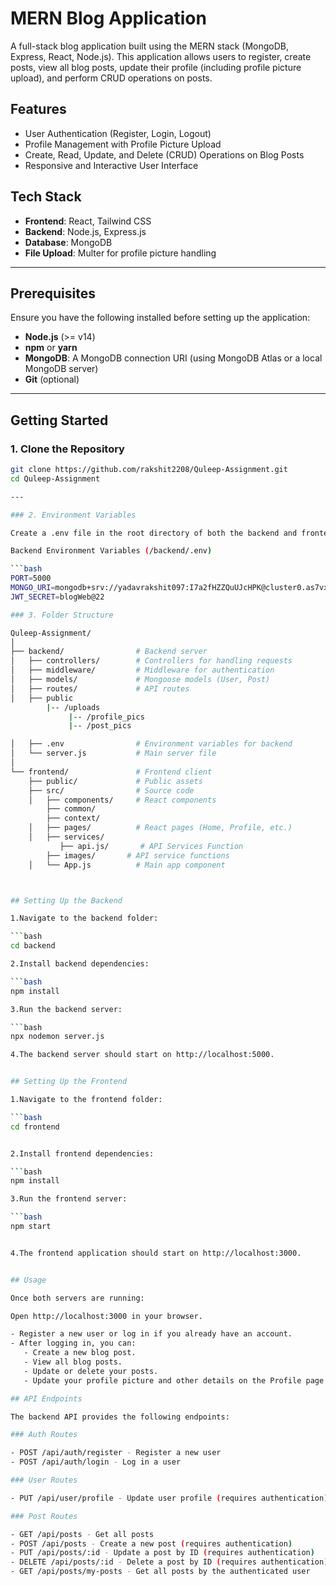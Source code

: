 # MERN Blog Application

A full-stack blog application built using the MERN stack (MongoDB, Express, React, Node.js). This application allows users to register, create posts, view all blog posts, update their profile (including profile picture upload), and perform CRUD operations on posts.

## Features

- User Authentication (Register, Login, Logout)
- Profile Management with Profile Picture Upload
- Create, Read, Update, and Delete (CRUD) Operations on Blog Posts
- Responsive and Interactive User Interface

## Tech Stack

- **Frontend**: React, Tailwind CSS
- **Backend**: Node.js, Express.js
- **Database**: MongoDB
- **File Upload**: Multer for profile picture handling

---

## Prerequisites

Ensure you have the following installed before setting up the application:

- **Node.js** (>= v14)
- **npm** or **yarn**
- **MongoDB**: A MongoDB connection URI (using MongoDB Atlas or a local MongoDB server)
- **Git** (optional)

---

## Getting Started

### 1. Clone the Repository

```bash
git clone https://github.com/rakshit2208/Quleep-Assignment.git
cd Quleep-Assignment

---

### 2. Environment Variables

Create a .env file in the root directory of both the backend and frontend folders with the necessary environment variables.

Backend Environment Variables (/backend/.env)

```bash
PORT=5000
MONGO_URI=mongodb+srv://yadavrakshit097:I7a2fHZZQuUJcHPK@cluster0.as7vx.mongodb.net/?retryWrites=true&w=majority&appName=Cluster0
JWT_SECRET=blogWeb@22

### 3. Folder Structure

Quleep-Assignment/
│
├── backend/                # Backend server
│   ├── controllers/        # Controllers for handling requests
│   ├── middleware/         # Middleware for authentication
│   ├── models/             # Mongoose models (User, Post)
│   ├── routes/             # API routes
│   ├── public
        |-- /uploads
             |-- /profile_pics
             |-- /post_pics       

│   ├── .env                # Environment variables for backend
│   └── server.js           # Main server file
│
└── frontend/               # Frontend client
    ├── public/             # Public assets
    ├── src/                # Source code
    │   ├── components/     # React components
        ├── common/
        ├── context/         
    │   ├── pages/          # React pages (Home, Profile, etc.)
    │   ├── services/       
           ├── api.js/       # API Services Function
        ├── images/       # API service functions
    │   └── App.js          # Main app component



## Setting Up the Backend

1.Navigate to the backend folder:

```bash
cd backend

2.Install backend dependencies:

```bash
npm install

3.Run the backend server:

```bash
npx nodemon server.js

4.The backend server should start on http://localhost:5000.


## Setting Up the Frontend

1.Navigate to the frontend folder:

```bash
cd frontend


2.Install frontend dependencies:

```bash
npm install

3.Run the frontend server:

```bash
npm start


4.The frontend application should start on http://localhost:3000.


## Usage

Once both servers are running:

Open http://localhost:3000 in your browser.

- Register a new user or log in if you already have an account.
- After logging in, you can:
   - Create a new blog post.
   - View all blog posts.
   - Update or delete your posts.
   - Update your profile picture and other details on the Profile page.

## API Endpoints

The backend API provides the following endpoints:

### Auth Routes

- POST /api/auth/register - Register a new user
- POST /api/auth/login - Log in a user

### User Routes

- PUT /api/user/profile - Update user profile (requires authentication)

### Post Routes

- GET /api/posts - Get all posts
- POST /api/posts - Create a new post (requires authentication)
- PUT /api/posts/:id - Update a post by ID (requires authentication)
- DELETE /api/posts/:id - Delete a post by ID (requires authentication)
- GET /api/posts/my-posts - Get all posts by the authenticated user








